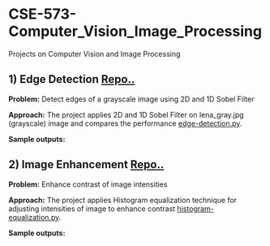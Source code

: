 # CSE-573-Computer_Vision_Image_Processing
Projects on Computer Vision and Image Processing
##
## 1) Edge Detection [Repo..](edge-detection)
**Problem:** Detect edges of a grayscale image using 2D and 1D Sobel Filter

**Approach:**
The project applies 2D and 1D Sobel Filter on lena_gray.jpg (grayscale) image and compares the performance [edge-detection.py](edge-detection/edge-detection.py).

**Sample outputs:** 

##
## 2) Image Enhancement [Repo..](image-enhancement)
**Problem:** Enhance contrast of image intensities

**Approach:**
The project applies Histogram equalization technique for adjusting intensities of image to enhance contrast [histogram-equalization.py](image-enhancement/histogram-equalization.py).

**Sample outputs:** 
